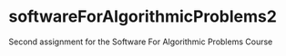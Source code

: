 # softwareForAlgorithmicProblems2
Second assignment for the Software For Algorithmic Problems Course
